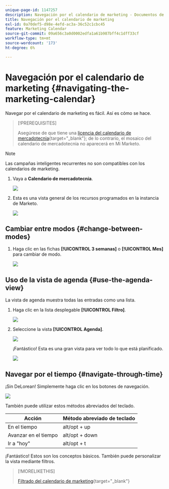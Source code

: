 ```yaml
---
unique-page-id: 1147257
description: Navegación por el calendario de marketing - Documentos de Marketo - Documentación del producto
title: Navegación por el calendario de marketing
exl-id: 0a70def5-d98e-4efd-ac3a-36c52c1cbc45
feature: Marketing Calendar
source-git-commit: 09a656c3a0d0002edfa1a61b987bff4c1dff33cf
workflow-type: tm+mt
source-wordcount: '173'
ht-degree: 6%

---
```


# Navegación por el calendario de marketing {#navigating-the-marketing-calendar}

Navegar por el calendario de marketing es fácil. Así es cómo se hace.

>[!PREREQUISITES]
>
>Asegúrese de que tiene una [licencia del calendario de mercadotecnia](/help/marketo/product-docs/core-marketo-concepts/marketing-calendar/understanding-the-calendar/issue-revoke-a-marketing-calendar-license.md){target="_blank"}; de lo contrario, el mosaico del calendario de mercadotecnia no aparecerá en Mi Marketo.

>[!NOTE]
>
>Las campañas inteligentes recurrentes no son compatibles con los calendarios de marketing.

1. Vaya a **Calendario de mercadotecnia**.

   ![](assets/2017-05-10-15-30-47.png)

1. Esta es una vista general de los recursos programados en la instancia de Marketo.

   ![](assets/image2014-9-15-16-3a44-3a22.png)

## Cambiar entre modos {#change-between-modes}

1. Haga clic en las fichas **[!UICONTROL 3 semanas]** o **[!UICONTROL Mes]** para cambiar de modo.

   ![](assets/image2014-9-15-16-3a46-3a16.png)

## Uso de la vista de agenda {#use-the-agenda-view}

La vista de agenda muestra todas las entradas como una lista.

1. Haga clic en la lista desplegable **[!UICONTROL Filtro]**.

   ![](assets/image2014-9-26-10-3a29-3a6.png)

1. Seleccione la vista **[!UICONTROL Agenda]**.

   ![](assets/image2014-9-26-10-3a29-3a36.png)

   ¡Fantástico! Esta es una gran vista para ver todo lo que está planificado.

   ![](assets/image2014-9-26-10-3a30-3a9.png)

## Navegar por el tiempo {#navigate-through-time}

¡Sin DeLorean! Simplemente haga clic en los botones de navegación.

![](assets/image2014-9-26-10-3a31-3a25.png)

También puede utilizar estos métodos abreviados del teclado.

| Acción | Método abreviado de teclado |
|---|---|
| En el tiempo | alt/opt + up |
| Avanzar en el tiempo | alt/opt + down |
| Ir a &quot;hoy&quot; | alt/opt + t |

¡Fantástico! Estos son los conceptos básicos. También puede personalizar la vista mediante filtros.

>[!MORELIKETHIS]
>
>[Filtrado del calendario de marketing](/help/marketo/product-docs/core-marketo-concepts/marketing-calendar/working-with-the-calendar/filtering-the-marketing-calendar.md){target="_blank"}
